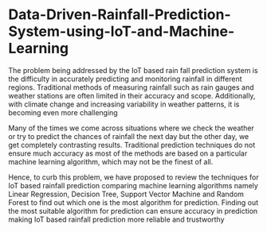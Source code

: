 # Data-Driven-Rainfall-Prediction-System-using-IoT-and-Machine-Learning
The problem being addressed by the IoT based rain fall prediction system is the difficulty in accurately predicting and monitoring rainfall in different regions. Traditional methods of measuring rainfall such as rain gauges and weather stations are often limited in their accuracy and scope. Additionally, with climate change and increasing variability in weather patterns, it is becoming even more challenging

Many of the times we come across situations where we check the weather or try to predict the chances of rainfall the next day but the other day, we get completely contrasting results. Traditional prediction techniques do not ensure much accuracy as most of the methods are based on a particular machine learning algorithm, which may not be the finest of all.

Hence, to curb this problem, we have proposed to review the techniques for IoT based rainfall prediction comparing machine learning algorithms namely Linear Regression, Decision Tree, Support Vector Machine and Random Forest to find out which one is the most algorithm for prediction. Finding out the most suitable algorithm for prediction can ensure accuracy in prediction making IoT based rainfall prediction more reliable and trustworthy
